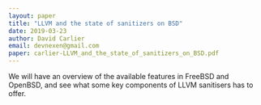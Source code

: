```yaml
---
layout: paper
title: "LLVM and the state of sanitizers on BSD"
date: 2019-03-23
author: David Carlier
email: devnexen@gmail.com
paper: carlier-LLVM_and_the_state_of_sanitizers_on_BSD.pdf
---
```

We will have an overview of the available features in FreeBSD and OpenBSD, and see what some key components of LLVM sanitisers has to offer.
